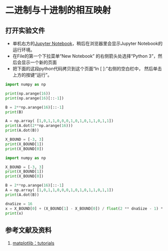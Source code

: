 # 二进制与十进制的相互映射

## 打开实验文件

- 单机右方的[Jupyter Notebook](https://mybinder.org/v2/gh/ipython/ipython-in-depth/master?filepath=binder/Index.ipynb)，稍后在浏览器里会显示Jupyter Notebook的运行环境。
- 在File的第一个下拉菜单“New Notebook” 的右侧箭头处选择“Python 3”，然后会显示一个新的页面
- 把下面的这段python代码拷贝到这个页面“In [ ]:”右侧的空白栏中， 然后单击上方的按键“运行”。

```python
import numpy as np

print(np.arange(16))
print(np.arange(16)[::-1])

B = 2**np.arange(16)[::-1]
print(B)

A = np.array( [1,0,1,1,0,0,0,1,0,1,0,1,1,0,1,1])
print(A.dot(2**np.arange(16)))
print(A.dot(B))
```

```python
X_BOUND = [-3, 3]
print(X_BOUND[1])
print(X_BOUND[0])
```

```python
import numpy as np

X_BOUND = [-3, 3]
print(X_BOUND[1])
print(X_BOUND[0])

B = 2**np.arange(16)[::-1]
A = np.array( [1,0,1,1,0,0,0,1,0,1,0,1,1,0,1,1])
print(A.dot(B))

dnaSize = 16
x = X_BOUND[0] + (X_BOUND[1] - X_BOUND[0]) / float(2 ** dnaSize - 1) * A.dot(B)  
print(x)
```

## 参考文献及资料

1. [matplotlib：tutorials](https://matplotlib.org/tutorials/index.html)

